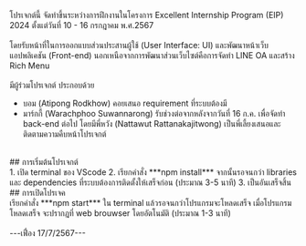 โปรเจกต์นี้ จัดทำขึ้นระหว่างการฝึกงานในโครงการ Excellent Internship Program (EIP) 2024 ตั้งแต่วันที่ 10 - 16 กรกฎาคม พ.ศ.2567 <br>
<br>
โดยรับหน้าที่ในการออกแบบส่วนประสานผู้ใช้ (User Interface: UI) และพัฒนาหน้าเว็บแอปพลิเคชัน (Front-end) นอกเหนือจากการพัฒนาส่วนเว็บไซต์คือการจัดทำ LINE OA และสร้าง Rich Menu <br>
<br>
มีผู้ร่วมโปรเจกต์ ประกอบด้วย <br>
- บอม (Atipong Rodkhow) คอยเสนอ requirement ที่ระบบต้องมี
- มาร์กกี้ (Warachphoo Suwannarong) รับช่วงต่อจากหลังจากวันที่ 16 ก.ค. เพื่อจัดทำ back-end ต่อไป
โดยมีพี่หวัง (Nattawut Rattanakajitwong) เป็นพี่เลี้ยงเสนอและติดตามความคืบหน้าโปรเจกต์
<br>
## การเริ่มต้นโปรเจกต์ <br>
1. เปิด terminal ของ VScode
2. เรียกคำสั่ง ***npm install*** จากนั้นรอจนกว่า libraries และ dependencies ที่ระบบต้องการติดตั้งให้เสร็จก่อน (ประมาณ 3-5 นาที)
3. เป็นอันเสร็จสิ้น
<br>
## การเปิดโปรเจค <br>
เรียกคำสั่ง ***npm start*** ใน terminal แล้วรอจนกว่าโปรแกรมจะโหลดเสร็จ เมื่อโปรแกรมโหลดเสร็จ จะปรากฎที่ web brouwser โดยอัตโนมัติ (ประมาณ 1-3 นาที)<br>
<br>
---เฟื่อง 17/7/2567---
